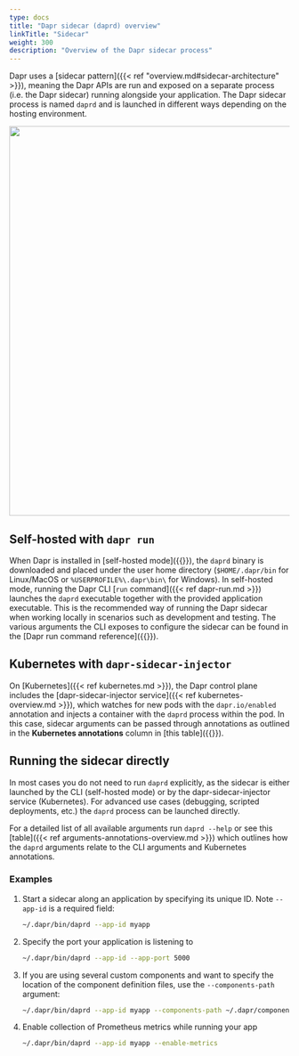 ```yaml
---
type: docs
title: "Dapr sidecar (daprd) overview"
linkTitle: "Sidecar"
weight: 300
description: "Overview of the Dapr sidecar process"
---
```


Dapr uses a [sidecar pattern]({{< ref "overview.md#sidecar-architecture" >}}), meaning the Dapr APIs are run and exposed on a separate process (i.e. the Dapr sidecar) running alongside your application. The Dapr sidecar process is named `daprd` and is launched in different ways depending on the hosting environment.

<img src="/images/overview-sidecar-model.png" width=700>

## Self-hosted with `dapr run`

When Dapr is installed in [self-hosted mode]({{<ref self-hosted>}}), the `daprd` binary is downloaded and placed under the user home directory (`$HOME/.dapr/bin` for Linux/MacOS or `%USERPROFILE%\.dapr\bin\` for Windows). In self-hosted mode, running the Dapr CLI [`run` command]({{< ref dapr-run.md >}}) launches the `daprd` executable together with the provided application executable. This is the recommended way of running the Dapr sidecar when working locally in scenarios such as development and testing. The various arguments the CLI exposes to configure the sidecar can be found in the [Dapr run command reference]({{<ref dapr-run>}}).

## Kubernetes with `dapr-sidecar-injector`

On [Kubernetes]({{< ref kubernetes.md >}}), the Dapr control plane includes the [dapr-sidecar-injector service]({{< ref kubernetes-overview.md >}}), which watches for new pods with the `dapr.io/enabled` annotation and injects a container with the `daprd` process within the pod. In this case, sidecar arguments can be passed through annotations as outlined in the **Kubernetes annotations** column in [this table]({{<ref arguments-annotations-overview>}}).

## Running the sidecar directly

In most cases you do not need to run `daprd` explicitly, as the sidecar is either launched by the CLI (self-hosted mode) or by the dapr-sidecar-injector service (Kubernetes). For advanced use cases (debugging, scripted deployments, etc.) the `daprd` process can be launched directly.

For a detailed list of all available arguments run `daprd --help` or see this [table]({{< ref arguments-annotations-overview.md >}}) which outlines how the `daprd` arguments relate to the CLI arguments and Kubernetes annotations.

### Examples

1. Start a sidecar along an application by specifying its unique ID. Note `--app-id` is a required field:

   ```bash
   ~/.dapr/bin/daprd --app-id myapp
   ```

2. Specify the port your application is listening to

   ```bash
   ~/.dapr/bin/daprd --app-id --app-port 5000
   ```

3. If you are using several custom components and want to specify the location of the component definition files, use the `--components-path` argument:

   ```bash
   ~/.dapr/bin/daprd --app-id myapp --components-path ~/.dapr/components
   ```

4. Enable collection of Prometheus metrics while running your app

   ```bash
   ~/.dapr/bin/daprd --app-id myapp --enable-metrics
   ```
